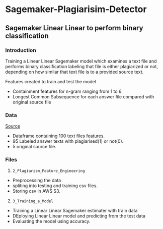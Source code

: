 # Sagemaker-Plagiarisim-Detector
## Sagemaker Linear Linear to perform binary classification

### Introduction
Training a Linear Linear Sagemaker model which examines a text file and performs binary classification 
labeling that file is either plagiarized or not, depending on how similar that text file is to a provided source text. 

Features created to train and test the model
- Containment features for n-gram ranging from 1 to 6.
- Longest Common Subsequence for each answer file compared with original source file 

### Data 
[Source](https://s3.amazonaws.com/video.udacity-data.com/topher/2019/January/5c4147f9_data/data.zip) 
- Dataframe containing 100 text files features.
- 95 Labeled answer texts with plagiarised(1) or not(0).
- 5 original source file.

### Files
1. `2_Plagiarism_Feature_Engineering` 
- Preprocessing the data
- spliting into testing and training csv files.
- Storing csv in AWS S3.

2. `3_Training_a_Model`
- Training a Linear Linear Sagemaker estimater with train data 
- DEploying Linear Linear model and predicting from the test data
- Evaluating the model using accuracy.

